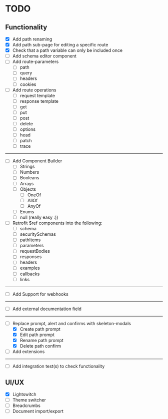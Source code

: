 # TODO

## Functionality

- [x] Add path renaming
- [x] Add path sub-page for editing a specific route
- [x] Check that a path variable can only be included once
- [ ] Add schema editor component
- [ ] Add route-parameters
  - [ ] path
  - [ ] query
  - [ ] headers
  - [ ] cookies
- [ ] Add route operations
  - [ ] request template
  - [ ] response template
  - [ ] get
  - [ ] put
  - [ ] post
  - [ ] delete
  - [ ] options
  - [ ] head
  - [ ] patch
  - [ ] trace

---

- [ ] Add Component Builder
  - [ ] Strings
  - [ ] Numbers
  - [ ] Booleans
  - [ ] Arrays
  - [ ] Objects
    - [ ] OneOf
    - [ ] AllOf
    - [ ] AnyOf
  - [ ] Enums
  - [ ] null (really easy :))
- [ ] Retrofit $ref components into the following:
  - [ ] schema
  - [ ] securitySchemas
  - [ ] pathItems
  - [ ] parameters
  - [ ] requestBodies
  - [ ] responses
  - [ ] headers
  - [ ] examples
  - [ ] callbacks
  - [ ] links

---

- [ ] Add Support for webhooks

---

- [ ] Add external documentation field

---

- [ ] Replace prompt, alert and confirms with skeleton-modals
  - [x] Create path prompt
  - [x] Edit path prompt
  - [x] Rename path prompt
  - [x] Delete path confirm
- [ ] Add extensions

---

- [ ] Add integration test(s) to check functionality

## UI/UX

- [x] Lightswitch
- [ ] Theme switcher
- [ ] Breadcrumbs
- [ ] Document import/export
